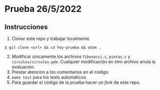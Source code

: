 # Prueba 26/5/2022

## Instrucciones

1. Clonar este repo y trabajar localmente.
```console
$ git clone <url> && cd hoy-prueba && atom .
```
2. Modificar únicamente los archivos `fibonacci.c`, `pintas.c` y `circulos/circulos.pde`.
Cualquier modificación en otro archivo anula la evaluación.
3. Prestar atención a los comentarios en el código.
4. `make test` para los tests automáticos.
5. Para guardar el código de la prueba hacer un *fork* de este repo.
